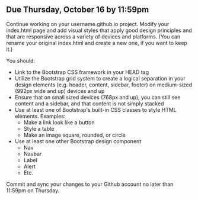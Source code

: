 ## Due Thursday, October 16 by 11:59pm

Continue working on your username.github.io project. Modify your index.html page and add visual styles that apply good design principles and that are responsive across a variety of devices and platforms. (You can rename your original index.html and create a new one, if you want to keep it.)

You should:

- Link to the Bootstrap CSS framework in your HEAD tag
- Utilize the Bootstrap grid system to create a logical separation in your design elements (e.g. header, content, sidebar, footer) on medium-sized (992px wide and up) devices and up
- Ensure that on small sized devices (768px and up), you can still see content and a sidebar, and that content is not simply stacked
- Use at least one of Bootstrap's built-in CSS classes to style HTML elements. Examples:
  - Make a link look like a button
  - Style a table
  - Make an image square, rounded, or circle
- Use at least one other Bootstrap design component
  - Nav
  - Navbar
  - Label
  - Alert
  - Etc.

Commit and sync your changes to your Github account no later than 11:59pm on Thursday.
